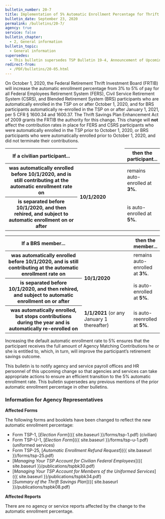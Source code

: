 ```yaml
---
bulletin_number: 20-7
title: Implementation of 5% Automatic Enrollment Percentage for Thrift Savings Plan Participants
bulletin_date: September 23, 2020
permalink: /bulletins/20-7/
agency: true
service: false
bulletin_chapter:
  - 2, General information
bulletin_topic:
  - General information
supersedes:
  - This bulletin supersedes TSP Bulletin 19-4, Announcement of Upcoming Change to the Automatic Enrollment Percentage for Thrift Savings Plan Participants, dated June 6, 2019, and TSP Bulletin 19-U-2, Announcement of Upcoming Change to the Automatic Enrollment Percentage for Thrift Savings Plan Participants – UPDATED, dated July 31, 2019.
redirect-from:
  - /PDF/bulletins/20-05.html
---
```


On October 1, 2020, the Federal Retirement Thrift Investment Board (FRTIB) will increase the automatic enrollment percentage from 3% to 5% of pay for all Federal Employees Retirement System (FERS), Civil Service Retirement System (CSRS), and Blended Retirement System (BRS) participants who are automatically enrolled in the TSP on or after October 1, 2020, and for BRS participants automatically re-enrolled in the TSP on or after January 1, 2021, per 5 CFR § 1600.34 and 1600.37. The Thrift Savings Plan Enhancement Act of 2009 grants the FRTIB the authority for this change. This change will **not** affect the contribution rates in place for FERS and CSRS participants who were automatically enrolled in the TSP prior to October 1, 2020, or BRS participants who were automatically enrolled prior to October 1, 2020, and did not terminate their contributions.

<table class="center">
<colgroup>
<col style="width: 24rem;">
<col style="width: 14rem;">
</colgroup>
<thead>
<tr>
<th scope="col">If a civilian participant...</th>
<td scope="col" class="center"></td>
<th scope="col" class="center">then the participant...</th>
</tr>
</thead>
<tbody>
<tr>
<th scope="row" markdown="1">was automatically enrolled before <strong>10/1/2020</strong>, and is still contributing at the automatic enrollment rate on</th>
<td rowspan="2"><strong>10/1/2020</strong></td>
<td>remains auto-enrolled at <strong>3%</strong>.</td>
</tr>
<tr>
<th scope="row" markdown="1">is separated before <strong>10/1/2020</strong>, and then rehired, and subject to automatic enrollment on or after</th>
<td>is auto-enrolled at <strong>5%</strong>.</td>
</tr>
</tbody>
</table>

<table class="center">
<colgroup>
<col style="width: 24rem;">
<col style="width: 14rem;">
</colgroup>
<thead>
  <tr>
    <th scope="col">If a BRS member...</th>
    <th scope="col" class="center"></th>
    <th scope="col" class="center">then the member...</th>
  </tr>
</thead>

  <tbody>
  <tr>
    <th scope="row" markdown="1">was automatically enrolled before <strong>10/1/2020</strong>, and is still contributing at the automatic enrollment rate on</th>
    <td rowspan="2"><strong>10/1/2020</strong></td>
    <td>remains auto-enrolled at <strong>3%</strong>.</td>
  </tr>
  <tr>
    <th scope="row">is separated before <strong>10/1/2020</strong>, and then rehired, and subject to automatic enrollment on or after</th>
    <td>is auto-enrolled at <strong>5%</strong>.</td>
  </tr>
  <tr>
    <th scope="row">was automatically enrolled, but stops contributions during the year and is automatically <strong>re</strong>-enrolled on</th>
    <td><strong>1/1/2021</strong> (or any January 1 thereafter)</td>
    <td>is auto-reenrolled at <strong>5%</strong>.</td>
  </tr>
</tbody>
</table>

Increasing the default automatic enrollment rate to 5% ensures that the participant receives the full amount of Agency Matching Contributions he or she is entitled to, which, in turn, will improve the participant’s retirement savings outcome.

This bulletin is to notify agency and service payroll offices and HR personnel of this upcoming change so that agencies and services can take appropriate actions to ensure an efficient transition to the 5% automatic enrollment rate. This bulletin supersedes any previous mentions of the prior automatic enrollment percentage in other bulletins.

### Information for Agency Representatives

**Affected Forms**

The following forms and booklets have been changed to reflect the new automatic enrollment percentage:

- Form TSP-1, [_Election Form_]({{ site.baseurl }}/forms/tsp-1.pdf) (civilian) 	
- Form TSP-U-1, [_Election Form_]({{ site.baseurl }}/forms/tsp-u-1.pdf) (uniformed services)
- Form TSP-25, [_Automatic Enrollment Refund Request_]({{ site.baseurl }}/forms/tsp-25.pdf)
- [_Managing Your TSP Account for Civilian Federal Employees_]({{ site.baseurl }}/publications/tspbk30.pdf)
- [_Managing Your TSP Account for Members of the Uniformed Services_]({{ site.baseurl }}/publications/tspbk34.pdf)
- [_Summary of the Thrift Savings Plan_]({{ site.baseurl }}/publications/tspbk08.pdf)

**Affected Reports**

There are no agency or service reports affected by the change to the automatic enrollment percentage.

<!-- CONTENT END -->
